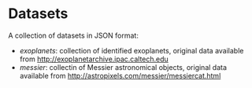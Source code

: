 
# Datasets

A collection of datasets in JSON format:

* *exoplanets*: collection of identified exoplanets, original data available from http://exoplanetarchive.ipac.caltech.edu
* *messier*: collectin of Messier astronomical objects, original data available from http://astropixels.com/messier/messiercat.html

